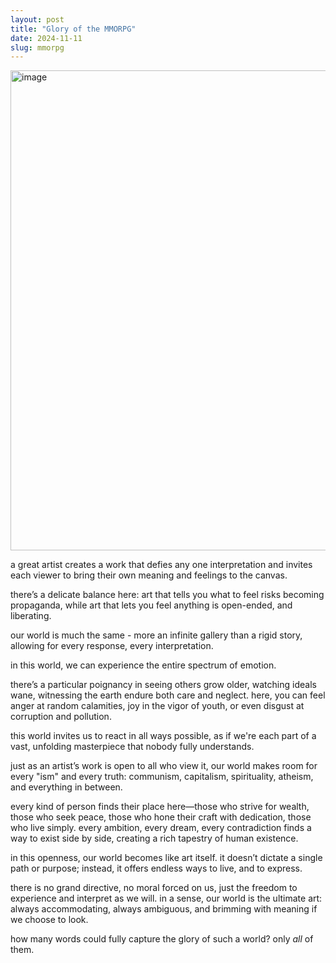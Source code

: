 ```yaml
---
layout: post
title: "Glory of the MMORPG"
date: 2024-11-11
slug: mmorpg
---
```


<img width="768" alt="image" src="https://github.com/user-attachments/assets/8f391d3b-349d-426a-8f95-f7bcff3aca6f">

a great artist creates a work that defies any one interpretation and invites each viewer to bring their own meaning and feelings to the canvas. 

there’s a delicate balance here: art that tells you what to feel risks becoming propaganda, while art that lets you feel anything is open-ended, and liberating. 

our world is much the same - more an infinite gallery than a rigid story, allowing for every response, every interpretation.

in this world, we can experience the entire spectrum of emotion. 

there’s a particular poignancy in seeing others grow older, watching ideals wane, witnessing the earth endure both care and neglect. here, you can feel anger at random calamities, joy in the vigor of youth, or even disgust at corruption and pollution. 

this world invites us to react in all ways possible, as if we're each part of a vast, unfolding masterpiece that nobody fully understands.

just as an artist’s work is open to all who view it, our world makes room for every "ism" and every truth: communism, capitalism, spirituality, atheism, and everything in between. 

every kind of person finds their place here—those who strive for wealth, those who seek peace, those who hone their craft with dedication, those who live simply. every ambition, every dream, every contradiction finds a way to exist side by side, creating a rich tapestry of human existence.

in this openness, our world becomes like art itself. it doesn’t dictate a single path or purpose; instead, it offers endless ways to live, and to express. 

there is no grand directive, no moral forced on us, just the freedom to experience and interpret as we will. in a sense, our world is the ultimate art: always accommodating, always ambiguous, and brimming with meaning if we choose to look.

how many words could fully capture the glory of such a world? only _all_ of them.

